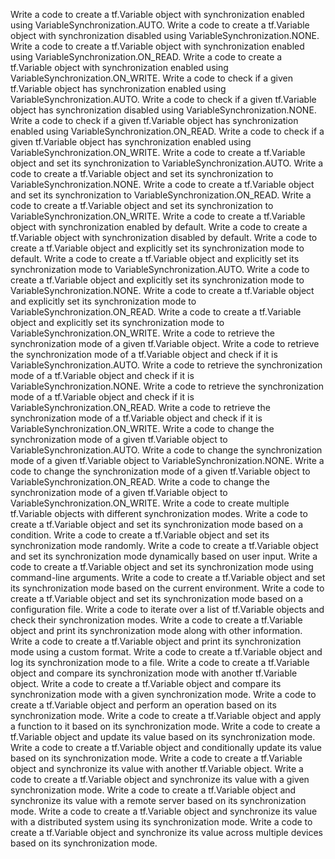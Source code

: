 Write a code to create a tf.Variable object with synchronization enabled using VariableSynchronization.AUTO.
Write a code to create a tf.Variable object with synchronization disabled using VariableSynchronization.NONE.
Write a code to create a tf.Variable object with synchronization enabled using VariableSynchronization.ON_READ.
Write a code to create a tf.Variable object with synchronization enabled using VariableSynchronization.ON_WRITE.
Write a code to check if a given tf.Variable object has synchronization enabled using VariableSynchronization.AUTO.
Write a code to check if a given tf.Variable object has synchronization disabled using VariableSynchronization.NONE.
Write a code to check if a given tf.Variable object has synchronization enabled using VariableSynchronization.ON_READ.
Write a code to check if a given tf.Variable object has synchronization enabled using VariableSynchronization.ON_WRITE.
Write a code to create a tf.Variable object and set its synchronization to VariableSynchronization.AUTO.
Write a code to create a tf.Variable object and set its synchronization to VariableSynchronization.NONE.
Write a code to create a tf.Variable object and set its synchronization to VariableSynchronization.ON_READ.
Write a code to create a tf.Variable object and set its synchronization to VariableSynchronization.ON_WRITE.
Write a code to create a tf.Variable object with synchronization enabled by default.
Write a code to create a tf.Variable object with synchronization disabled by default.
Write a code to create a tf.Variable object and explicitly set its synchronization mode to default.
Write a code to create a tf.Variable object and explicitly set its synchronization mode to VariableSynchronization.AUTO.
Write a code to create a tf.Variable object and explicitly set its synchronization mode to VariableSynchronization.NONE.
Write a code to create a tf.Variable object and explicitly set its synchronization mode to VariableSynchronization.ON_READ.
Write a code to create a tf.Variable object and explicitly set its synchronization mode to VariableSynchronization.ON_WRITE.
Write a code to retrieve the synchronization mode of a given tf.Variable object.
Write a code to retrieve the synchronization mode of a tf.Variable object and check if it is VariableSynchronization.AUTO.
Write a code to retrieve the synchronization mode of a tf.Variable object and check if it is VariableSynchronization.NONE.
Write a code to retrieve the synchronization mode of a tf.Variable object and check if it is VariableSynchronization.ON_READ.
Write a code to retrieve the synchronization mode of a tf.Variable object and check if it is VariableSynchronization.ON_WRITE.
Write a code to change the synchronization mode of a given tf.Variable object to VariableSynchronization.AUTO.
Write a code to change the synchronization mode of a given tf.Variable object to VariableSynchronization.NONE.
Write a code to change the synchronization mode of a given tf.Variable object to VariableSynchronization.ON_READ.
Write a code to change the synchronization mode of a given tf.Variable object to VariableSynchronization.ON_WRITE.
Write a code to create multiple tf.Variable objects with different synchronization modes.
Write a code to create a tf.Variable object and set its synchronization mode based on a condition.
Write a code to create a tf.Variable object and set its synchronization mode randomly.
Write a code to create a tf.Variable object and set its synchronization mode dynamically based on user input.
Write a code to create a tf.Variable object and set its synchronization mode using command-line arguments.
Write a code to create a tf.Variable object and set its synchronization mode based on the current environment.
Write a code to create a tf.Variable object and set its synchronization mode based on a configuration file.
Write a code to iterate over a list of tf.Variable objects and check their synchronization modes.
Write a code to create a tf.Variable object and print its synchronization mode along with other information.
Write a code to create a tf.Variable object and print its synchronization mode using a custom format.
Write a code to create a tf.Variable object and log its synchronization mode to a file.
Write a code to create a tf.Variable object and compare its synchronization mode with another tf.Variable object.
Write a code to create a tf.Variable object and compare its synchronization mode with a given synchronization mode.
Write a code to create a tf.Variable object and perform an operation based on its synchronization mode.
Write a code to create a tf.Variable object and apply a function to it based on its synchronization mode.
Write a code to create a tf.Variable object and update its value based on its synchronization mode.
Write a code to create a tf.Variable object and conditionally update its value based on its synchronization mode.
Write a code to create a tf.Variable object and synchronize its value with another tf.Variable object.
Write a code to create a tf.Variable object and synchronize its value with a given synchronization mode.
Write a code to create a tf.Variable object and synchronize its value with a remote server based on its synchronization mode.
Write a code to create a tf.Variable object and synchronize its value with a distributed system using its synchronization mode.
Write a code to create a tf.Variable object and synchronize its value across multiple devices based on its synchronization mode.